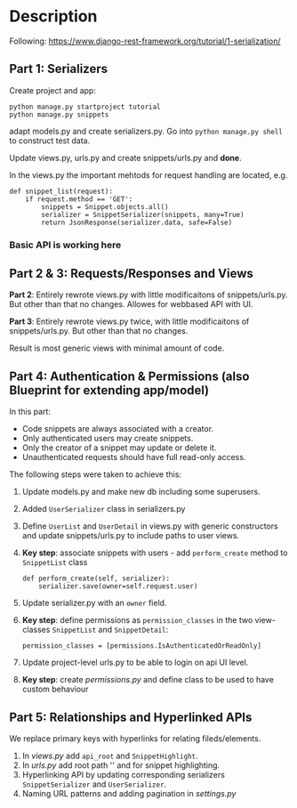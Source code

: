 # Description

Following: https://www.django-rest-framework.org/tutorial/1-serialization/ 

## Part 1: Serializers

Create project and app:
```
python manage.py startproject tutorial
python manage.py snippets
```
adapt models.py and create serializers.py. Go into `python manage.py shell` to construct test data.

Update views.py, urls.py and create snippets/urls.py and **done**.

In the views.py the important mehtods for request handling are located, e.g.
```
def snippet_list(request):
    if request.method == 'GET':
        snippets = Snippet.objects.all()
        serializer = SnippetSerializer(snippets, many=True)
        return JsonResponse(serializer.data, safe=False)
```
### **Basic API is working here**

## Part 2 & 3: Requests/Responses and Views

**Part 2**: Entirely rewrote views.py with little modificaitons of snippets/urls.py. But other than that no changes. Allowes for webbased API with UI.

**Part 3**: Entirely rewrote views.py twice, with little modificaitons of snippets/urls.py. But other than that no changes.

Result is most generic views with minimal amount of code.

## Part 4: Authentication & Permissions (also Blueprint for extending app/model)

In this part:

* Code snippets are always associated with a creator.
* Only authenticated users may create snippets.
* Only the creator of a snippet may update or delete it.
* Unauthenticated requests should have full read-only access.

The following steps were taken to achieve this:

1. Update models.py and make new db including some superusers.
2. Added `UserSerializer` class in serializers.py
3. Define `UserList` and `UserDetail` in views.py with generic constructors and update snippets/urls.py to include paths to user views.
4. **Key step**: associate snippets with users - add `perform_create` method to `SnippetList` class

   ```
   def perform_create(self, serializer):
       serializer.save(owner=self.request.user)
   ```
5. Update serializer.py with an `owner` field.
6. **Key step**: define permissions as `permission_classes` in the two view-classes `SnippetList` and `SnippetDetail`:

   ```
   permission_classes = [permissions.IsAuthenticatedOrReadOnly]
   ```
7. Update project-level urls.py to be able to login on api UI level.
8. **Key step**: create *permissions.py* and define class to be used to have custom behaviour

## Part 5: Relationships and Hyperlinked APIs

We replace primary keys with hyperlinks for relating fileds/elements.

1. In *views.py* add `api_root` and `SnippetHighlight`.
2. In *urls.py* add root path '' and for snippet highlighting.
3. Hyperlinking API by updating corresponding serializers `SnippetSerializer` and `UserSerializer`.
4. Naming URL patterns and adding pagination in *settings.py*